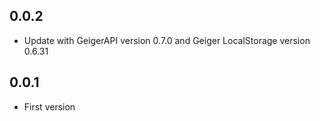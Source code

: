## 0.0.2

* Update with GeigerAPI version 0.7.0 and Geiger LocalStorage version 0.6.31

## 0.0.1

* First version
